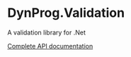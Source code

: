 DynProg.Validation
==================

A validation library for .Net

[Complete API documentation](http://hgarcia.github.com/DynProg.Validation/)
